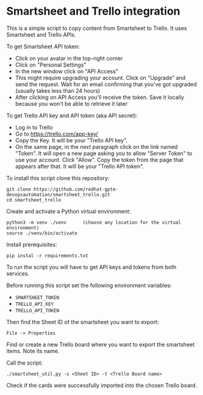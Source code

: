 # Smartsheet and Trello integration

This is a simple script to copy content from Smartsheet to Trello. 
It uses Smartsheet and Trello APIs. 

To get Smartsheet API token:

* Click on your avatar in the top-right corner
* Click on "Personal Settings"
* In the new window click on "API Access"
* This might require upgrading your account. Click on "Upgrade" and send the request. Wait for an email confirming that you've got upgraded (usually takes less than 24 hours)
* After clicking on API Access you'll receive the token. Save it locally because you won't be able to retrieve it later

To get Trello API key and API token (aka API secret):

* Log in to Trello
* Go to https://trello.com/app-key/
* Copy the Key. It will be your "Trello API key".
* On the same page, in the next paragraph click on the link named "Token". 
It will open a new page asking you to allow "Server Token" to use your account. 
Click "Allow". Copy the token from the page that appears after that.
It will be your "Trello API token".


To install this script clone this repository:

```
git clone https://github.com/redhat-gpte-devopsautomation/smartsheet_trello.git
cd smartsheet_trello
``` 

Create and activate a Python virtual environment:

```
python3 -m venv ./venv      (choose any location for the virtual environment)
source ./venv/bin/activate
```

Install prerequisites:
```
pip instal -r requirements.txt
```

To run the script you will have to get API keys and tokens from both services.

Before running this script set the following environment variables:

* `SMARTSHEET_TOKEN`
* `TRELLO_API_KEY`
* `TRELLO_API_TOKEN`

Then find the Sheet ID of the smartsheet you want to export:

`File -> Properties`

Find or create a new Trello board where you want to export the smartsheet items. Note its name.

Call the script:

`./smartsheet_util.py -s <Sheet ID> -t <Trello Board name>`

Check if the cards were successfully imported into the chosen Trello board.
